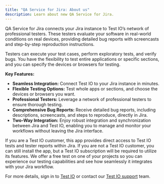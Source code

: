 ```yaml
---
title: "QA Service for Jira: About us"
description: Learn about new QA Service for Jira.
---
```


QA Service for Jira connects your Jira instance to Test IO’s network of professional testers. These testers evaluate your software in real-world conditions on real devices, providing detailed bug reports with screencasts and step-by-step reproduction instructions.

Testers can execute your test cases, perform exploratory tests, and verify bugs. You have the flexibility to test entire applications or specific sections, and you can specify the devices or browsers for testing.

**Key Features:**
- **Seamless Integration:** Connect Test IO to your Jira instance in minutes.
- **Flexible Testing Options:** Test whole apps or sections, and choose the devices or browsers you want.
- **Professional Testers:** Leverage a network of professional testers to ensure thorough testing.
- **Comprehensive Bug Reports:** Receive detailed bug reports, including descriptions, screencasts, and steps to reproduce, directly in Jira.
- **Two-Way Integration:** Enjoy robust integration and synchronization between Jira and Test IO, enabling you to manage and monitor your workflows without leaving the Jira interface.

If you are a Test IO customer, this app provides direct access to Test IO tests and tester reports within Jira. If you are not a Test IO customer, you can still install the app, but a Test IO subscription will be required to utilize its features. We offer a free test on one of your projects so you can experience our testing capabilities and see how seamlessly it integrates with your Jira workflow. 

For more details, sign in to [Test IO](https://test.io/) or contact our [Test IO support](mailto:support@test.io) team.
